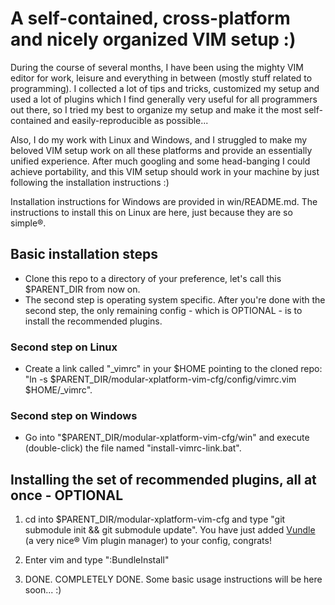 A self-contained, cross-platform and nicely organized VIM setup :)
==================================================================
During the course of several months, I have been using the mighty VIM editor for work, leisure and everything
in between (mostly stuff related to programming). I collected a lot of tips and tricks, customized my setup
and used a lot of plugins which I find generally very useful for all programmers out there, so I tried my best
to organize my setup and make it the most self-contained and easily-reproducible as possible...

Also, I do my work with Linux and Windows, and I struggled to make my beloved VIM setup
work on all these platforms and provide an essentially unified experience. After much googling and some
head-banging I could achieve portability, and this VIM setup should work in your machine by just following the
installation instructions :)

Installation instructions for Windows are provided in win/README.md. The instructions to install this on Linux
are here, just because they are so simple®.


Basic installation steps
------------------------
 * Clone this repo to a directory of your preference, let's call this $PARENT\_DIR from now on.
 * The second step is operating system specific. After you're done with the second step, the only
   remaining config - which is OPTIONAL - is to install the recommended plugins.

### Second step on Linux ###

 * Create a link called "\_vimrc" in your $HOME pointing to the cloned repo:
   "ln -s $PARENT\_DIR/modular-xplatform-vim-cfg/config/vimrc.vim $HOME/\_vimrc".

### Second step on Windows ###

 * Go into "$PARENT\_DIR/modular-xplatform-vim-cfg/win" and execute (double-click) the file
   named "install-vimrc-link.bat".


Installing the set of recommended plugins, all at once - OPTIONAL
-----------------------------------------------------------------
 1. cd into $PARENT\_DIR/modular-xplatform-vim-cfg and type "git submodule init && git submodule update".
    You have just added [Vundle](https://github.com/gmarik/vundle) (a very nice® Vim plugin manager)
    to your config, congrats!

 2. Enter vim and type ":BundleInstall"

 3. DONE. COMPLETELY DONE. Some basic usage instructions will be here soon... :)
